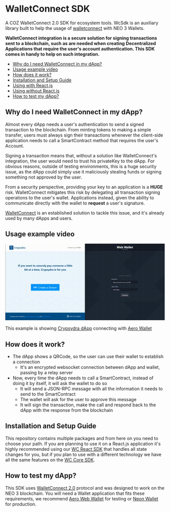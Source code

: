 # WalletConnect SDK
A COZ WalletConnect 2.0 SDK for ecosystem tools. WcSdk is an auxiliary library built to help the usage of
[walletconnect](https://github.com/WalletConnect/walletconnect-monorepo) with NEO 3 Wallets.

**WalletConnect integration is a secure solution for signing transactions sent to a blockchain, such as are needed when
creating Decentralized Applications that require the user's account authentication. This SDK comes in handy to help on
such integration.**

- [Why do I need WalletConnect in my dApp?](#why-do-i-need-wallet-connect-in-my-dapp)
- [Usage example video](#usage-example-video)
- [How does it work?](#how-does-it-work)
- [Installation and Setup Guide](#installation-and-setup-guide)
- [Using with React.js](packages/wallet-connect-sdk-react/README.md)
- [Using without React.js](packages/wallet-connect-sdk-core/README.md)
- [How to test my dApp?](#how-to-test-my-dapp)

## Why do I need WalletConnect in my dApp?
Almost every dApp needs a user's authentication to send a signed transaction to the blockchain. From minting tokens to
making a simple transfer, users must always sign their transactions whenever the client-side application needs to call a
SmartContract method that requires the user's Account.

Signing a transaction means that, without a solution like WalletConnect's integration, the user would need to trust his
privateKey to the dApp. For obvious reasons, outside of testing environments, this is a huge security issue, as the dApp
could simply use it maliciously stealing funds or signing something not approved by the user.

From a security perspective, providing your key to an application is a **HUGE** risk.  WalletConnect mitigates this risk by delegating all transaction signing operations to
the user's wallet. Applications instead, given the ability to communicate directly with the wallet to **request** a user's signature.

[WalletConnect](https://walletconnect.org/) is an established solution to tackle this issue, and it's already used by
many dApps and users.

## Usage example video
![Video](demo.gif)

This example is showing [Crypsydra dApp](https://github.com/east-side-cryps/crypsydra-web) connecting with
[Aero Wallet](https://aero.coz.io)

## How does it work?
- The dApp shows a QRCode, so the user can use their wallet to establish a connection
    - It's an encrypted websocket connection between dApp and wallet, passing by a relay server
- Now, every time the dApp needs to call a SmartContract, instead of doing it by itself, it will ask the wallet to do so
    - It will send a JSON-RPC message with all the information it needs to send to the SmartContract
    - The wallet will ask for the user to approve this message
    - It will sign the transaction, make the call and respond back to the dApp with the response from the blockchain
  
## Installation and Setup Guide
This repository contains multiple packages and from here on you need to choose your path. If you are planning to use it
on a React.js application it's highly recommended using our [WC React SDK](packages/wallet-connect-sdk-react/README.md)
that handles all state changes for you, but if you plan to use with a different technology we have all the same features
on the [WC Core SDK](packages/wallet-connect-sdk-core/README.md).

## How to test my dApp?
This SDK uses 
[WalletConnect 2.0](https://docs.walletconnect.org/v/2.0/) protocol and was designed to work on the NEO 3 blockchain.
You will need a Wallet application that fits these requirements, we recommend
[Aero Web Wallet](https://melanke.github.io/aero-beta/) for testing or [Neon Wallet](https://neonwallet.com/) for production.
